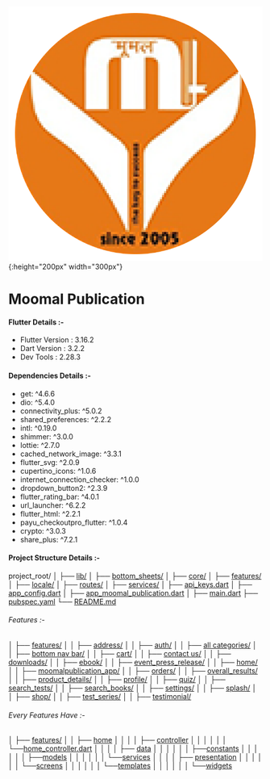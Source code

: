 ![plot](./moomal_publication.png){:height="200px" width="300px"}

# Moomal Publication

#### Flutter Details :-

- Flutter Version : 3.16.2
- Dart Version : 3.2.2
- Dev Tools : 2.28.3

#### Dependencies Details :-

- get: ^4.6.6
- dio: ^5.4.0
- connectivity_plus: ^5.0.2
- shared_preferences: ^2.2.2
- intl: ^0.19.0
- shimmer: ^3.0.0
- lottie: ^2.7.0
- cached_network_image: ^3.3.1
- flutter_svg: ^2.0.9
- cupertino_icons: ^1.0.6
- internet_connection_checker: ^1.0.0
- dropdown_button2: ^2.3.9
- flutter_rating_bar: ^4.0.1
- url_launcher: ^6.2.2
- flutter_html: ^2.2.1
- payu_checkoutpro_flutter: ^1.0.4
- crypto: ^3.0.3
- share_plus: ^7.2.1

#### Project Structure Details :-

project_root/
│
├── [lib/](./lib/)
│ ├── [bottom_sheets/](./lib/bottom_sheets/)
│ ├── [core/](./lib/core/)
│ ├── [features/](./lib/features/)
│ ├── [locale/](./lib/locale/)
│ ├── [routes/](./lib/routes/)
│ ├── [services/](./lib/services/)
│ ├── [api_keys.dart](./lib/api_keys.dart)
│ ├── [app_config.dart](./lib/app_config.dart)
│ ├── [app_moomal_publication.dart](./lib/app_moomalpublication.dart)
│ ├── [main.dart](./lib/main.dart)
├── [pubspec.yaml](./pubspec.yaml)
└── [README.md](./README.md)

###### Features :-

│ ├── [features/](./lib/features/)
│ │ ├── [address/](./lib/features/address)
│ │ ├── [auth/](./lib/features/auth)
│ │ ├── [all categories/](./lib/features/all%20categories/)
│ │ ├── [bottom nav bar/](./lib/features/bottom_nav_bar/)
│ │ ├── [cart/](./lib/features/cart)
│ │ ├── [contact us/](./lib/features/contact_us)
│ │ ├── [downloads/](./lib/features/downloads)
│ │ ├── [ebook/](./lib/features/ebook)
│ │ ├── [event_press_release/](./lib/features/event_press_release)
│ │ ├── [home/](./lib/features/home)
│ │ ├── [moomalpublication_app/](./lib/features/moomalpublication_app)
│ │ ├── [orders/](./lib/features/orders)
│ │ ├── [overall_results/](./lib/features/overall_results)
│ │ ├── [product_details/](./lib/features/product_details)
│ │ ├── [profile/](./lib/features/profile)
│ │ ├── [quiz/](./lib/features/quiz)
│ │ ├── [search_tests/](./lib/features/search_tests)
│ │ ├── [search_books/](./lib/features/search_books)
│ │ ├── [settings/](./lib/features/settings)
│ │ ├── [splash/](./lib/features/splash)
│ │ ├── [shop/](./lib/features/shop)
│ │ ├── [test_series/](./lib/features/test_series)
│ │ ├── [testimonial/](./lib/features/testimonial)

###### Every Features Have :-

│ ├── [features/](./lib/features/)
│ │ ├── [home](./lib/features/home)
│ │ │ │ ├── [controller](./lib/features/home/controller)
│ │ │ │ │ │ └──[home_controller.dart](./lib/features/home/controllers/home_controller.dart)
│ │ │ │ ├── [data](./lib/features/home/data/)
│ │ │ │ │ │ ├──[constants](./lib/features/home/data/constants/)
│ │ │ │ │ │ ├──[models](./lib/features/home/data/models/)
│ │ │ │ │ │ └──[services](./lib/features/home/data/services/)
│ │ │ │ ├── [presentation](./lib/features/home/presentation/)
│ │ │ │ │ │ └──[screens](./lib/features/home/presentation/screens/)
│ │ │ │ │ │ └──[templates](./lib/features/home/presentation/template/)
│ │ │ │ │ │ └──[widgets](./lib/features/home/presentation/widgets/)
